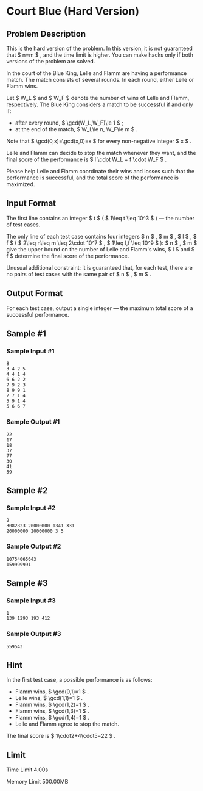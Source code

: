 # Court Blue (Hard Version)

## Problem Description

This is the hard version of the problem. In this version, it is not guaranteed that $ n=m $ , and the time limit is higher. You can make hacks only if both versions of the problem are solved.

In the court of the Blue King, Lelle and Flamm are having a performance match. The match consists of several rounds. In each round, either Lelle or Flamm wins.

Let $ W_L $ and $ W_F $ denote the number of wins of Lelle and Flamm, respectively. The Blue King considers a match to be successful if and only if:

- after every round, $ \gcd(W_L,W_F)\le 1 $ ;
- at the end of the match, $ W_L\le n, W_F\le m $ .

Note that $ \gcd(0,x)=\gcd(x,0)=x $ for every non-negative integer $ x $ .

Lelle and Flamm can decide to stop the match whenever they want, and the final score of the performance is $ l \cdot W_L + f \cdot W_F $ .

Please help Lelle and Flamm coordinate their wins and losses such that the performance is successful, and the total score of the performance is maximized.

## Input Format

The first line contains an integer $ t $ ( $ 1\leq t \leq 10^3 $ ) — the number of test cases.

The only line of each test case contains four integers $ n $ , $ m $ , $ l $ , $ f $ ( $ 2\leq n\leq m \leq 2\cdot 10^7 $ , $ 1\leq l,f \leq 10^9 $ ): $ n $ , $ m $ give the upper bound on the number of Lelle and Flamm's wins, $ l $ and $ f $ determine the final score of the performance.

Unusual additional constraint: it is guaranteed that, for each test, there are no pairs of test cases with the same pair of $ n $ , $ m $ .

## Output Format

For each test case, output a single integer — the maximum total score of a successful performance.

## Sample #1

### Sample Input #1

```
8
3 4 2 5
4 4 1 4
6 6 2 2
7 9 2 3
8 9 9 1
2 7 1 4
5 9 1 4
5 6 6 7
```

### Sample Output #1

```
22
17
18
37
77
30
41
59
```

## Sample #2

### Sample Input #2

```
2
3082823 20000000 1341 331
20000000 20000000 3 5
```

### Sample Output #2

```
10754065643
159999991
```

## Sample #3

### Sample Input #3

```
1
139 1293 193 412
```

### Sample Output #3

```
559543
```

## Hint

In the first test case, a possible performance is as follows:

- Flamm wins, $ \gcd(0,1)=1 $ .
- Lelle wins, $ \gcd(1,1)=1 $ .
- Flamm wins, $ \gcd(1,2)=1 $ .
- Flamm wins, $ \gcd(1,3)=1 $ .
- Flamm wins, $ \gcd(1,4)=1 $ .
- Lelle and Flamm agree to stop the match.

The final score is $ 1\cdot2+4\cdot5=22 $ .

## Limit



Time Limit
4.00s

Memory Limit
500.00MB